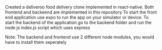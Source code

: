 Created a deliveroo food delivery clone implemented in react-native. Both frontend and backeend are implemented in this repository
To start the front end application use expo to run the app on your simulator or device.
To start the backend of the application go to the backend folder and run the node js index.js script which uses express

Note: The backend and frontend use 2 different node modules, you would have to install them seperately